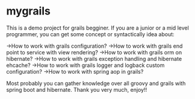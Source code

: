 # mygrails
This is a demo project for grails begginer. If you are a junior or a mid level programmer,
you can get some concept or syntactically idea about:
 
->How to work with grails configuration?
->How to work with grails end point to service with view rendering?	
->How to work with grails orm on hibernate?
->How to work with grails exception handling and hibernate ehcache?
->How to work with grails logger and logback custom configuration?
->How to work with spring aop in grails?

Most probably you can gather knowledge over all groovy and grails with spring boot and hibernate.
Thank you very much, enjoy!!        

